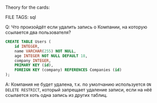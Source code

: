 
Theory for the cards: 

FILE TAGS: sql

Q: Что произойдёт если удалить запись о Компании, на которую ссылается два пользователя?
```sql
CREATE TABLE Users (
    id INTEGER,
    name VARCHAR(255) NOT NULL,
    age INTEGER NOT NULL DEFAULT 18,
    company INTEGER,
    PRIMARY KEY (id),
    FOREIGN KEY (company) REFERENCES Companies (id)
);
```
A: Компания не будет удалена, т.к. по умолчанию используется `ON DELETE RESTRICT`, который запрещает удаление записи, если на нёё ссылается хоть одна запись из других таблиц.
<!--ID: 1761581631036-->
